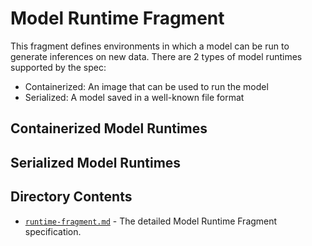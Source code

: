 # Model Runtime Fragment

This fragment defines environments in which a model can be run to generate inferences on new data. There are 2 types of 
model runtimes supported by the spec:

* Containerized: An image that can be used to run the model 
* Serialized: A model saved in a well-known file format

## Containerized Model Runtimes

## Serialized Model Runtimes

## Directory Contents

* [`runtime-fragment.md`](./runtime-fragment.md) - The detailed Model Runtime Fragment specification.
